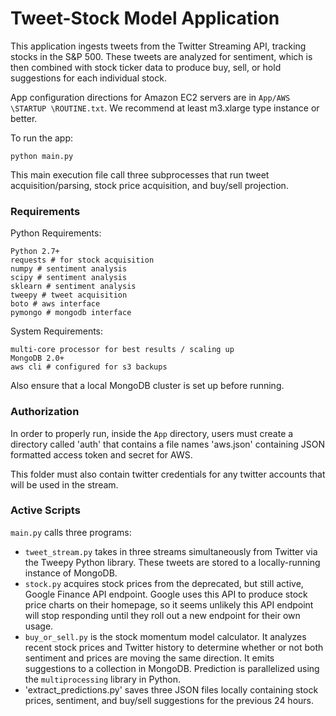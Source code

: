 # Tweet-Stock Model Application

This application ingests tweets from the Twitter Streaming API, tracking stocks in the S&P 500. These tweets are analyzed for sentiment, which is then combined with stock ticker data to produce buy, sell, or hold suggestions for each individual stock.

App configuration directions for Amazon EC2 servers are in `App/AWS \STARTUP \ROUTINE.txt`. We recommend at least m3.xlarge type instance or better.

To run the app:

`python main.py`

This main execution file call three subprocesses that run tweet acquisition/parsing, stock price acquisition, and buy/sell projection.

### Requirements

Python Requirements:
```
Python 2.7+
requests # for stock acquisition
numpy # sentiment analysis
scipy # sentiment analysis
sklearn # sentiment analysis
tweepy # tweet acquisition
boto # aws interface
pymongo # mongodb interface
```

System Requirements:
```
multi-core processor for best results / scaling up
MongoDB 2.0+
aws cli # configured for s3 backups
```

Also ensure that a local MongoDB cluster is set up before running.

### Authorization

In order to properly run, inside the `App` directory, users must create a directory called 'auth' that contains a file names 'aws.json' containing JSON formatted access token and secret for AWS.

This folder must also contain twitter credentials for any twitter accounts that will be used in the stream.

### Active Scripts

`main.py` calls three programs:

* `tweet_stream.py` takes in three streams simultaneously from Twitter via the Tweepy Python library. These tweets are stored to a locally-running instance of MongoDB.
* `stock.py` acquires stock prices from the deprecated, but still active, Google Finance API endpoint. Google uses this API to produce stock price charts on their homepage, so it seems unlikely this API endpoint will stop responding until they roll out a new endpoint for their own usage.
* `buy_or_sell.py` is the stock momentum model calculator. It analyzes recent stock prices and Twitter history to determine whether or not both sentiment and prices are moving the same direction. It emits suggestions to a collection in MongoDB. Prediction is parallelized using the `multiprocessing` library in Python.
* 'extract_predictions.py' saves three JSON files locally containing stock prices, sentiment, and buy/sell suggestions for the previous 24 hours.

